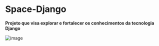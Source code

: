 # Space-Django

**Projeto que visa explorar e fortalecer os conhecimentos da tecnologia Django**

![image](https://github.com/user-attachments/assets/efabe269-3022-4b6a-8002-83f033531635)
